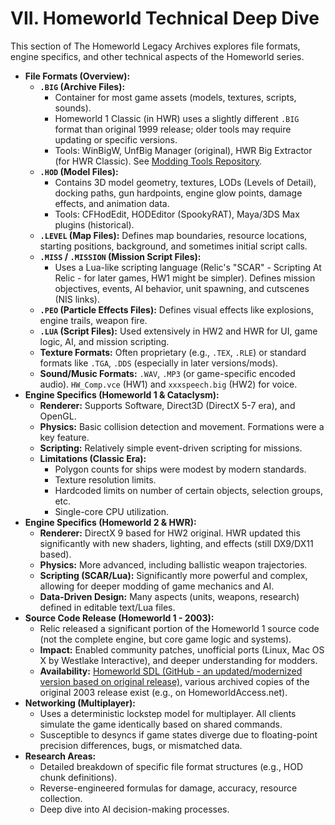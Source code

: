 # VII. Homeworld Technical Deep Dive

This section of The Homeworld Legacy Archives explores file formats, engine specifics, and other technical aspects of the Homeworld series.

*   **File Formats (Overview):**
    *   **`.BIG` (Archive Files):**
        *   Container for most game assets (models, textures, scripts, sounds).
        *   Homeworld 1 Classic (in HWR) uses a slightly different `.BIG` format than original 1999 release; older tools may require updating or specific versions.
        *   Tools: WinBigW, UnfBig Manager (original), HWR Big Extractor (for HWR Classic). See [Modding Tools Repository](08_Modding_Tools_Repository.md).
    *   **`.HOD` (Model Files):**
        *   Contains 3D model geometry, textures, LODs (Levels of Detail), docking paths, gun hardpoints, engine glow points, damage effects, and animation data.
        *   Tools: CFHodEdit, HODEditor (SpookyRAT), Maya/3DS Max plugins (historical).
    *   **`.LEVEL` (Map Files):** Defines map boundaries, resource locations, starting positions, background, and sometimes initial script calls.
    *   **`.MISS` / `.MISSION` (Mission Script Files):**
        *   Uses a Lua-like scripting language (Relic's "SCAR" - Scripting At Relic - for later games, HW1 might be simpler). Defines mission objectives, events, AI behavior, unit spawning, and cutscenes (NIS links).
    *   **`.PEO` (Particle Effects Files):** Defines visual effects like explosions, engine trails, weapon fire.
    *   **`.LUA` (Script Files):** Used extensively in HW2 and HWR for UI, game logic, AI, and mission scripting.
    *   **Texture Formats:** Often proprietary (e.g., `.TEX`, `.RLE`) or standard formats like `.TGA`, `.DDS` (especially in later versions/mods).
    *   **Sound/Music Formats:** `.WAV`, `.MP3` (or game-specific encoded audio). `HW_Comp.vce` (HW1) and `xxxspeech.big` (HW2) for voice.
*   **Engine Specifics (Homeworld 1 & Cataclysm):**
    *   **Renderer:** Supports Software, Direct3D (DirectX 5-7 era), and OpenGL.
    *   **Physics:** Basic collision detection and movement. Formations were a key feature.
    *   **Scripting:** Relatively simple event-driven scripting for missions.
    *   **Limitations (Classic Era):**
        *   Polygon counts for ships were modest by modern standards.
        *   Texture resolution limits.
        *   Hardcoded limits on number of certain objects, selection groups, etc.
        *   Single-core CPU utilization.
*   **Engine Specifics (Homeworld 2 & HWR):**
    *   **Renderer:** DirectX 9 based for HW2 original. HWR updated this significantly with new shaders, lighting, and effects (still DX9/DX11 based).
    *   **Physics:** More advanced, including ballistic weapon trajectories.
    *   **Scripting (SCAR/Lua):** Significantly more powerful and complex, allowing for deeper modding of game mechanics and AI.
    *   **Data-Driven Design:** Many aspects (units, weapons, research) defined in editable text/Lua files.
*   **Source Code Release (Homeworld 1 - 2003):**
    *   Relic released a significant portion of the Homeworld 1 source code (not the complete engine, but core game logic and systems).
    *   **Impact:** Enabled community patches, unofficial ports (Linux, Mac OS X by Westlake Interactive), and deeper understanding for modders.
    *   **Availability:** [Homeworld SDL (GitHub - an updated/modernized version based on original release)](https://github.com/HomeworldSDL/HomeworldSDL), various archived copies of the original 2003 release exist (e.g., on HomeworldAccess.net).
*   **Networking (Multiplayer):**
    *   Uses a deterministic lockstep model for multiplayer. All clients simulate the game identically based on shared commands.
    *   Susceptible to desyncs if game states diverge due to floating-point precision differences, bugs, or mismatched data.
*   **Research Areas:**
    *   Detailed breakdown of specific file format structures (e.g., HOD chunk definitions).
    *   Reverse-engineered formulas for damage, accuracy, resource collection.
    *   Deep dive into AI decision-making processes.